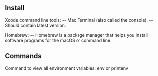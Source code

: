 ## Install 
Xcode command line tools:
-- Mac Terminal (also called the console).
-- Should contain latest version.

Homebrew:
-- Homebrew is a package manager that helps you install software programs for the macOS or command line.

## Commands
Command to view all environment variables: env or printenv